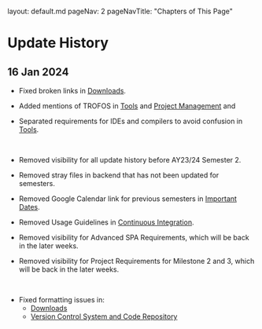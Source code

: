 <br>

<frontmatter>
  layout: default.md
  pageNav: 2
  pageNavTitle: "Chapters of This Page"
</frontmatter>

[](#update-history)**Update History**
=====================================

[](#16-jan-2024)16 Jan 2024
---------------------------

* Fixed broken links in [Downloads](tools/downloads.html).

* Added mentions of TROFOS in [Tools](tools/introduction.html) and [Project Management](tools/project-management.html) and

* Separated requirements for IDEs and compilers to avoid confusion in [Tools](tools/introduction.html).

<br>

* Removed visibility for all update history before AY23/24 Semester 2.

* Removed stray files in backend that has not been updated for semesters.

* Removed Google Calendar link for previous semesters in [Important Dates](important-dates.html).

* Removed Usage Guidelines in [Continuous Integration](tools/continuous-integration.html).

* Removed visibility for Advanced SPA Requirements, which will be back in the later weeks.

* Removed visibility for Project Requirements for Milestone 2 and 3, which will be back in the later weeks.

<br>

* Fixed formatting issues in:
    * [Downloads](tools/downloads.html)
    * [Version Control System and Code Repository](version-control-repository.html)

<!--
[](#02-oct-2023)02 Oct 2023
---------------------------

* Added visibility for Advanced SPA requirements, specifically on [negation of clauses](advanced-spa-requirements/PQL/negation-of-clauses.html) in queries.

* Removed more stray requirements in AdvancedSPA.

[](#20-sep-2023)20 Sep 2023
---------------------------

* Updated accepted target environment for code submission in [Tools Version Control System and Code Repository](tools/version-control-repository.html).

* Improved clarity with regards to semantic errors for pattern clauses in [Basic SPA Requirements > PQL > Other Rules](basic-spa-requirements/program-query-language/introduction.html#other-rules)

* Removed outdated deadline information for Milestone 1 / 2 / 3.

* Removed stray requirements in AdvancedSPA.

[](#11-sep-2023)11 Sep 2023
---------------------------

* Updated broken links for some diagrams.

[](#7-sep-2023)7 Sep 2023
---------------------------

* Added visibility for Advanced SPA requirements, and Milestone 2 & 3 Scope.

[](#3-sep-2023)3 Sep 2023
---------------------------

* Removed certain typo in [Basic SPA Requirements > PQL > Example Queries](basic-spa-requirements/program-query-language/example-queries.html)

* Removed information about pattern clauses in [Basic SPA Requirements > PQL > Such-That Clauses](basic-spa-requirements/program-query-language/such-that-clause.html).

[](#30-aug-2023)30 Aug 2023
---------------------------

* Removed rubrics / template links for reports, and direct users to Canvas.

[](#16-aug-2023)16 Aug 2023
---------------------------

* Updated certain arithmetic expressions in [Basic SPA Requirements > PQL > Assign Pattern Clauses](basic-spa-requirements/program-query-language/assign-pattern-clause.html) to show underscores wherever necessary.

[](#14-aug-2023)14 Aug 2023
---------------------------

* Added [Important Dates](important-dates.html), and [Under Beta - Java Development](tools/java-development.html) pages.

* Removed dates related to team formation, tools and milestones, to have single source of truth with regards to deadlines.

* Removed visibility for Advanced SPA requirements & Milestone 2 / 3 requirements, which will be released later in the semester.

* Removed visibility for all update history before AY23/24 Semester 1.


[](#10-mar-2023)10 Mar 2023

* Fixed deadlines to Milestone 2.

* Fixed broken link to oral presentation briefs, which should have led to the module announcements in Canvas.

[](#06-mar-2023)06 Mar 2023
---------------------------

* Updated broken link to CFG example in Advanced SPA Requirements.

* Updated PQL grammar rules in all requirements to include syn-assign, syn-if, syn-while to avoid confusion. Requirements remains the same.

* Updated semantic rules in Advanced SPA requirements with regards to attrRef within with-clauses.

[](#21-feb-2023)21 Feb 2023
---------------------------

* Included Milestone 2 & 3 Requirements in the Wiki.

* Included Final Presentation Guidelines in the Wiki.

[](#12-feb-2023)12 Feb 2023
---------------------------

* Included Advanced SPA Requirements in the Wiki.

[](#06-feb-2023)06 Feb 2023
---------------------------

* Updated links towards report submission guidelines, specifically towards templates.

* Updated links towards oral presentation guidelines, specifically towards brief.

* Updated deadline for report in Milestone 1.

[](#20-jan-2023)20 Jan 2023
---------------------------

* Fixed various diagram linking issues in the entire wiki.

[](#16-jan-2023)16 Jan 2023
---------------------------

* Fixed various hyperlink issues in Tools.

* Updated [Project Management](tools/project-management.html) with sprint dates and project release plan specific to AY22/23 Semester 2.

[](#16-jan-2023)16 Jan 2023
---------------------------

* Fixed deadlines in [Version Control System and Code Repository](tools/version-control-repository.html).


[](#12-jan-2023)12 Jan 2023
---------------------------

* Updated dates related to team formation, tools and milestones for AY22/23 Semester 2.

* Removed visibility for Advanced SPA requirements & Milestone 2 / 3 requirements, which will be released later in the semester.

* Removed visibility for all update history before AY22/23 Semester 2.


[](#11-oct-2022)11 Oct 2022
---------------------------

*   Updated deadline for report submission for Milestone 2.

*   Removed code demonstration as part of Milestone 2. However, code demonstration should still be done in Week 10 as part of module CA component.


[](#4-oct-2022)4 Oct 2022
-------------------------

*   Updated report template in [Report Submission Guidelines](project-requirement-guidelines/rsg.html).

*   Updated presentation brief in [Oral Presentation Guidelines](project-requirement-guidelines/opg.html).

*   Updated code review checklist in [Grading Guidelines](project-requirement-guidelines/gg.html).

*   Fixed Milestone 2 deadline typo in [Project Management](tools/project-management.html).


[](#28-sep-2022)28 Sep 2022
---------------------------

Updated visibility for Milestone 2 & 3 requirements.

*   [Milestone 2 Scope](wiki/Milestone-2-Scope)

*   [Milestone 2 Administrative Matters](wiki/Milestone-2-Administrative-Matters)

*   [Milestone 2 Tips](wiki/Milestone-2-Tips)

*   [Milestone 3 Scope](wiki/Milestone-3-Scope)

*   [Milestone 3 Administrative Matters](wiki/Milestone-3-Administrative-Matters)


[](#27-sep-2022)27 Sep 2022
---------------------------

Improved clarity on [Intended Behaviour & Format of Results](wiki/Basic-SPA-Intended-Behaviour-and-Format-of-Results).

*   SPA should terminate when detecting an invalid source program.

*   SPA should not populate an array when there are no answers.

*   SPA should detect syntactic validity in a query first, before determining semantic validity. This means that semantically invalid queries must be syntactically valid.


[](#9-sep-2022)9 Sep 2022
-------------------------

Updated deadline for report submission in [Administrative Matters](wiki/Milestone-1-Administrative-Matters) in accordance to announcement made on Canvas.

Fixed linking issues in [Administrative Matters](wiki/Milestone-1-Administrative-Matters).

[](#7-sep-2022-ii)7 Sep 2022 II
-------------------------------

Updated report template to the wiki.

Changed visibility to [Report Submission Guidelines](wiki/Guidelines-Report-Submission).

Fixed formatting issues.

[](#7-sep-2022-i)7 Sep 2022 I
-----------------------------

Updated visibility for Advanced SPA Requirements.

[](#3-aug-2022)3 Aug 2022
-------------------------

Updated [Milestone 1 Tips](wiki/Milestone-1-Tips) with more relevant tips.

Fixed formatting issues.

[](#2-aug-2022-iii)2 Aug 2022 III
---------------------------------

Added [Project Management](wiki/Tools-Project-Management) and [Reference Books](wiki/Reference-Books) to the wiki.

[](#2-aug-2022-ii)2 Aug 2022 II
-------------------------------

Conducted minor fixes to the wiki for AY22/23 Semester 1.

*   Removed link to Report Submission Guidelines until it is ready in [Milestone 1 Administrative Matters](wiki/Milestone-1-Administrative-Matters).

*   Added Jenkins into the introduction in [Tools: Guidelines on Continuous Integration](wiki/Tools-Guidelines-on-Continuous-Integration)

*   Removed visibility to Oral Presentation Guidelines.

*   Fixed formatting issues.


[](#2-aug-2022-i)2 Aug 2022 I
-----------------------------

Updated information related to SPA requirements for AY22/23 Semester 1.

*   Added example of statement-type synonyms (read, print, assign, if, while, call) usage in Parent relationship in [SPA Requirements - Basic SPA: Program Query Language (PQL)](wiki/Basic-SPA-Program-Query-Language) and [SPA Requirements - Basic SPA: Further PQL Discussion](wiki/Basic-SPA-PQL-Discussion)

    *   Fixed definition issue in Advanced SPA Requirements for Affects/\* to reflect similarities between Parent & Affects/\*.
*   Changed requirements for expected results for syntactically and semantically invalid queries in [SPA Requirements - Basic SPA: Intended Behaviour & Format of Results](wiki/Basic-SPA-Intended-Behaviour-and-Format-of-Results).

    *   Changed requirements in Advanced SPA Requirements for Select BOOLEAN queries to reflect change in expected results for syntactically and semantically invalid queries.
*   Propagated non-leading zero integers restriction within syntax to [SIMPLE Programming Language - Abstract Syntax Grammar](wiki/Basic-SPA-SIMPLE-Programming-Language#abstract-syntax-grammar-asg), [Milestone 1 Scope](wiki/Milestone-1-Scope), and future milestones.

    *   It has been reflected in the Concrete Syntax Grammar as of AY21/22 Semester 2.
*   Added assumptions to integer size used in test cases in [Grading Guidelines](wiki/Guidelines-Grading).

*   Fixed formatting issues.


[](#2-aug-2022)2 Aug 2022
-------------------------

Updated information related to tools and submission guidelines for AY22/23 Semester 1.

*   Reverted visibility for pages pertaining to Tools from the sidebar.

    *   [Tools](wiki/Tools)

    *   [Downloads](wiki/Tools-Downloads)
    *   [Windows Startup SPA Solution](wiki/Tools-Windows-Startup-SPA-Solution)
    *   [Cross-platform Startup SPA Solution](wiki/Tools-Cross-platform-Startup-SPA-Solution)
    *   [Autotester Integration and Testing](wiki/Tools-Autotester-Integration-and-Testing)
    *   [Version Control System and Code Repository](wiki/Tools-Version-Control-System-and-Code-Repository)
    *   [Guidelines on Continuous Integration](wiki/Tools-Guidelines-on-Continuous-Integration)
*   Updated the following pages with dates relevant to the semester.

    *   [Tools](wiki/Tools)

    *   [Version Control System and Code Repository](wiki/Tools-Version-Control-System-and-Code-Repository)
*   Updated pages with terms relevant to the semester.

    *   [Code Submission Guidelines](wiki/Guidelines-Code-Submission)
        *   [Submission Format Checker](wiki/Guidelines-Submission-Format-Checker)
    *   [Code Demonstration Guidelines](wiki/Guidelines-Code-Demonstration)
    *   [Oral Presentation Guidelines](wiki/Guidelines-Oral-Presentation)
    *   [Grading Guidelines](wiki/Guidelines-Grading)
*   Removed visibility for pages pertaining to Report Submission from the sidebar.

    *   This page are still in the midst of updating, and will be available on the sidebar before Milestone 1 submission within reasonable timeframe.
*   Removed visibility for files pertaining to report grading & code review in [Grading Guidelines](wiki/Guidelines-Grading).

*   Removed deprecated information from [Code Submission Guidelines](wiki/Guidelines-Code-Submission).

*   Updated [Version Control System and Code Repository](wiki/Tools-Version-Control-System-and-Code-Repository) with instructions on how to receive team's repository.

*   Fixed formatting issues.


[](#30-jul-2022)30 Jul 2022
---------------------------

Updated information related to team formation and milestones for AY22/23 Semester 1.

*   Updated the following pages with dates relevant to the semester.

    *   [Team Formation](wiki/Team-Formation)
    *   [Milestone 1 Scope](wiki/Milestone-1-Scope)
    *   [Milestone 1 Administrative Matters](wiki/Milestone-1-Administrative-Matters)
    *   [Milestone 1 Tips](wiki/Milestone-1-Tips)
*   Updated pages with terms relevant to the semester.

    *   [Milestone 1 Scope](wiki/Milestone-1-Scope)
    *   [Milestone 1 Administrative Matters](wiki/Milestone-1-Administrative-Matters)
    *   [Milestone 1 Tips](wiki/Milestone-1-Tips)
*   Updated [Team Formation](wiki/Team-Formation) with limitations pertaining to lecture groups.

*   Removed visibility for all update history before 5 August 2022.

*   Removed visibility for pages pertaining to Tools from the sidebar.

    *   These pages are still in the midst of updating, and will be available on the sidebar before 5 Aug 2022.
*   Removed visibility for pages pertaining to Advanced SPA Requirements & Milestone 2/3 from the sidebar.

    *   These pages are still in the midst of updating, and will be available on the sidebar after Milestone 1.
-->
